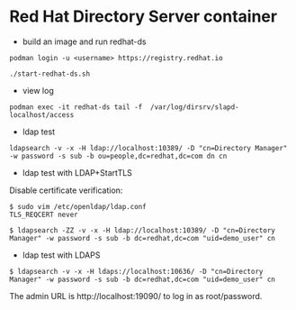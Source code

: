 # Red Hat Directory Server container

* build an image and run redhat-ds

```
podman login -u <username> https://registry.redhat.io
```

```
./start-redhat-ds.sh
```

* view log

```
podman exec -it redhat-ds tail -f  /var/log/dirsrv/slapd-localhost/access
```

* ldap test

```
ldapsearch -v -x -H ldap://localhost:10389/ -D "cn=Directory Manager" -w password -s sub -b ou=people,dc=redhat,dc=com dn cn
```

* ldap test with LDAP+StartTLS

Disable certificate verification:
```
$ sudo vim /etc/openldap/ldap.conf
TLS_REQCERT never
```

```
$ ldapsearch -ZZ -v -x -H ldap://localhost:10389/ -D "cn=Directory Manager" -w password -s sub -b dc=redhat,dc=com "uid=demo_user" cn
```

* ldap test with LDAPS

```
$ ldapsearch -v -x -H ldaps://localhost:10636/ -D "cn=Directory Manager" -w password -s sub -b dc=redhat,dc=com "uid=demo_user" cn
```


The admin URL is http://localhost:19090/ to log in as root/password.
